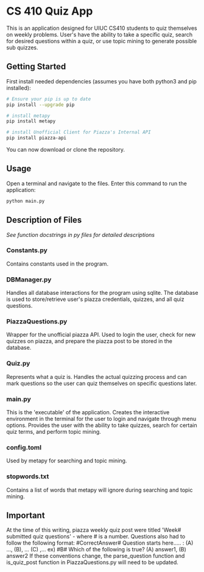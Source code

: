 # CS 410 Quiz App
This is an application designed for UIUC CS410 students to quiz themselves on weekly problems. User's have the ability to take a specific quiz, search for desired questions within a quiz, or use topic mining to generate possible sub quizzes. 

## Getting Started
First install needed dependencies (assumes you have both python3 and pip installed):
```bash
# Ensure your pip is up to date
pip install --upgrade pip

# install metapy
pip install metapy

# install Unofficial Client for Piazza's Internal API
pip install piazza-api
```
You can now download or clone the repository.

## Usage
Open a terminal and navigate to the files. Enter this command to run the application:
```bash
python main.py
```

## Description of Files
*See function docstrings in py files for detailed descriptions*

### Constants.py
Contains constants used in the program.

### DBManager.py
Handles all database interactions for the program using sqlite. 
The database is used to store/retrieve user's piazza credentials, quizzes, and all quiz questions. 
  
### PiazzaQuestions.py
Wrapper for the unofficial piazza API. Used to login the user, check for new quizzes on piazza, 
and prepare the piazza post to be stored in the database.  
  
### Quiz.py
Represents what a quiz is. Handles the actual quizzing process 
and can mark questions so the user can quiz themselves on specific questions later.
  
### main.py
This is the 'executable' of the application. 
Creates the interactive environment in the terminal for the user to login and navigate through menu options. 
Provides the user with the ability to take quizzes, search for certain quiz terms, and perform topic mining. 

### config.toml
Used by metapy for searching and topic mining.
  
### stopwords.txt
Contains a list of words that metapy will ignore during searching and topic mining.
  
## Important
At the time of this writing, piazza weekly quiz post were titled 'Week# submitted quiz questions' - where # is a number. 
Questions also had to follow the following format:
  #CorrectAnswer# Question starts here..... : (A) ..., (B), ... (C) ,...
  ex) #B# Which of the following is true? (A) answer1, (B) answer2
If these conventions change, the parse_question function and is_quiz_post function in PiazzaQuestions.py will need to be updated.
